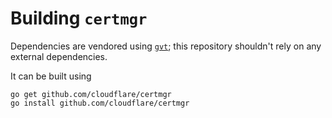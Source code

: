 # Building `certmgr`

Dependencies are vendored using [`gvt`](https://github.com/filosottile/gvt);
this repository shouldn't rely on any external dependencies.

It can be built using

```
go get github.com/cloudflare/certmgr
go install github.com/cloudflare/certmgr
```
